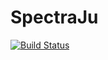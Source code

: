 # SpectraJu

[![Build Status](https://travis-ci.org/charlesll/SpectraJu.jl.svg?branch=master)](https://travis-ci.org/charlesll/SpectraJu.jl)

